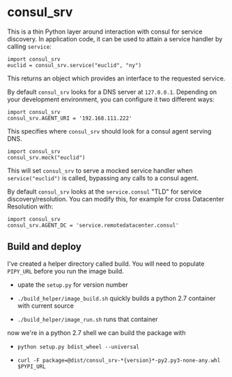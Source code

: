 # consul_srv

This is a thin Python layer around interaction with consul for service discovery. In application code, it can be used to attain a service handler by calling `service`:

```
import consul_srv
euclid = consul_srv.service("euclid", "ny")
```

This returns an object which provides an interface to the requested service.

By default `consul_srv` looks for a DNS server at `127.0.0.1`. Depending on your development environment, you can configure it two different ways:

```
import consul_srv
consul_srv.AGENT_URI = '192.168.111.222'
```

This specifies where `consul_srv` should look for a consul agent serving DNS.

```
import consul_srv
consul_srv.mock("euclid")
```

This will set `consul_srv` to serve a mocked service handler when `service("euclid")` is called, bypassing any calls to a consul agent.


By default `consul_srv` looks at the `service.consul` "TLD" for service discovery/resolution.  You can modify this, for example for cross Datacenter Resolution with:

```
import consul_srv
consul_srv.AGENT_DC = 'service.remotedatacenter.consul'
```


## Build and deploy

I've created a helper directory called build. You will need to populate `PIPY_URL` before you run the image build.

 - upate the `setup.py` for version number

 - `./build_helper/image_build.sh` quickly builds a python 2.7 container with current source

 - `./build_helper/image_run.sh` runs that container

now we're in a python 2.7 shell we can build the package with

 - `python setup.py bdist_wheel --universal`

 - `curl -F package=@dist/consul_srv-*{version}*-py2.py3-none-any.whl $PYPI_URL`
